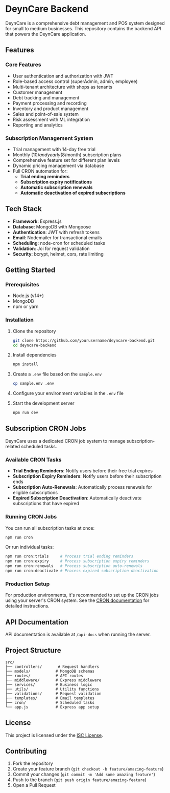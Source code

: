 # DeynCare Backend

DeynCare is a comprehensive debt management and POS system designed for small to medium businesses. This repository contains the backend API that powers the DeynCare application.

## Features

### Core Features
- User authentication and authorization with JWT
- Role-based access control (superAdmin, admin, employee)
- Multi-tenant architecture with shops as tenants
- Customer management
- Debt tracking and management
- Payment processing and recording
- Inventory and product management
- Sales and point-of-sale system
- Risk assessment with ML integration
- Reporting and analytics

### Subscription Management System
- Trial management with 14-day free trial
- Monthly ($10) and yearly ($8/month) subscription plans
- Comprehensive feature set for different plan levels
- Dynamic pricing management via database
- Full CRON automation for:
  - **Trial ending reminders**
  - **Subscription expiry notifications**
  - **Automatic subscription renewals**
  - **Automatic deactivation of expired subscriptions**

## Tech Stack

- **Framework**: Express.js
- **Database**: MongoDB with Mongoose
- **Authentication**: JWT with refresh tokens
- **Email**: Nodemailer for transactional emails
- **Scheduling**: node-cron for scheduled tasks
- **Validation**: Joi for request validation
- **Security**: bcrypt, helmet, cors, rate limiting

## Getting Started

### Prerequisites

- Node.js (v14+)
- MongoDB
- npm or yarn

### Installation

1. Clone the repository
   ```bash
   git clone https://github.com/yourusername/deyncare-backend.git
   cd deyncare-backend
   ```

2. Install dependencies
   ```bash
   npm install
   ```

3. Create a `.env` file based on the `sample.env`
   ```bash
   cp sample.env .env
   ```

4. Configure your environment variables in the `.env` file

5. Start the development server
   ```bash
   npm run dev
   ```

## Subscription CRON Jobs

DeynCare uses a dedicated CRON job system to manage subscription-related scheduled tasks.

### Available CRON Tasks

- **Trial Ending Reminders**: Notify users before their free trial expires
- **Subscription Expiry Reminders**: Notify users before their subscription ends
- **Subscription Auto-Renewals**: Automatically process renewals for eligible subscriptions
- **Expired Subscription Deactivation**: Automatically deactivate subscriptions that have expired

### Running CRON Jobs

You can run all subscription tasks at once:
```bash
npm run cron
```

Or run individual tasks:
```bash
npm run cron:trials     # Process trial ending reminders
npm run cron:expiry     # Process subscription expiry reminders
npm run cron:renewals   # Process subscription auto-renewals
npm run cron:deactivate # Process expired subscription deactivation
```

### Production Setup

For production environments, it's recommended to set up the CRON jobs using your server's CRON system. See the [CRON documentation](./src/cron/README.md) for detailed instructions.

## API Documentation

API documentation is available at `/api-docs` when running the server.

## Project Structure

```
src/
├── controllers/       # Request handlers
├── models/           # MongoDB schemas
├── routes/           # API routes
├── middleware/       # Express middleware
├── services/         # Business logic
├── utils/            # Utility functions
├── validations/      # Request validation
├── templates/        # Email templates
├── cron/             # Scheduled tasks
└── app.js            # Express app setup
```

## License

This project is licensed under the [ISC License](LICENSE).

## Contributing

1. Fork the repository
2. Create your feature branch (`git checkout -b feature/amazing-feature`)
3. Commit your changes (`git commit -m 'Add some amazing feature'`)
4. Push to the branch (`git push origin feature/amazing-feature`)
5. Open a Pull Request

